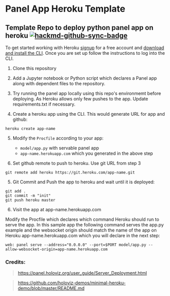 # Panel App Heroku Template
Template Repo to deploy python panel app on heroku
[![hackmd-github-sync-badge](https://hackmd.io/0CmslwnjTCK8S1hATlUnNQ/badge)](https://hackmd.io/ApPMBo0_QSG5AM0Rs_qThg)
---

To get started working with Heroku [signup](https://signup.heroku.com/) for a free account and [download and install the CLI](https://devcenter.heroku.com/articles/getting-started-with-python#set-up). Once you are set up follow the instructions to log into the CLI.

1. Clone this repository

2. Add a Jupyter notebook or Python script which declares a Panel app along with dependent files to the repository.

 
3. Try running the panel app locally using this repo's environmemt before deploying. As Heroku allows only few pushes to the app. Update requirements.txt if necessary.
 
4. Create a heroku app using the CLI. This would generate URL for app and github:
```
heroku create app-name
```

5. Modify the `Procfile` according to your app: 
    - `model/app.py` with servable panel app 
    - `app-name.herokuapp.com` which you generated in the above step

6. Set github remote to push to heroku. Use git URL from step 3

```
git remote add heroku https://git.heroku.com/app-name.git 
```

5. Git Commit and Push the app to heroku and wait until it is deployed:

```
git add .
git commit -m "init"
git push heroku master
```

6. Visit the app at app-name.herokuapp.com

Modify the Procfile which declares which command Heroku should run to serve the app. In this sample app the following command serves the app.py example and the websocket origin should match the name of the app on Heroku app-name.herokuapp.com which you will declare in the next step:

`web: panel serve --address="0.0.0.0" --port=$PORT model/app.py --allow-websocket-origin=app-name.herokuapp.com`

### Credits:
> https://panel.holoviz.org/user_guide/Server_Deployment.html

> https://github.com/holoviz-demos/minimal-heroku-demo/blob/master/README.md
